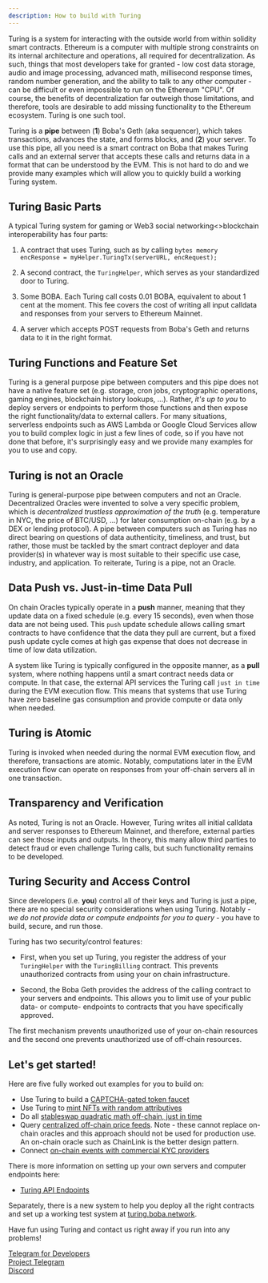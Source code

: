 ```yaml
---
description: How to build with Turing
---
```


Turing is a system for interacting with the outside world from within solidity smart contracts. Ethereum is a computer with multiple strong constraints on its internal architecture and operations, all required for decentralization. As such, things that most developers take for granted - low cost data storage, audio and image processing, advanced math, millisecond response times, random number generation, and the ability to talk to any other computer - can be difficult or even impossible to run on the Ethereum "CPU". Of course, the benefits of decentralization far outweigh those limitations, and therefore, tools are desirable to add missing functionality to the Ethereum ecosystem. Turing is one such tool.

Turing is a **pipe** between (**1**) Boba's Geth (aka sequencer), which takes transactions, advances the state, and forms blocks, and (**2**) your server. To use this pipe, all you need is a smart contract on Boba that makes Turing calls and an external server that accepts these calls and returns data in a format that can be understood by the EVM. This is not hard to do and we provide many examples which will allow you to quickly build a working Turing system. 

## Turing Basic Parts

A typical Turing system for gaming or Web3 social networking<>blockchain interoperability has four parts: 

1. A contract that uses Turing, such as by calling `bytes memory encResponse = myHelper.TuringTx(serverURL, encRequest);`   

2. A second contract, the `TuringHelper`, which serves as your standardized door to Turing.

3. Some BOBA. Each Turing call costs 0.01 BOBA, equivalent to about 1 cent at the moment. This fee covers the cost of writing all input calldata and responses from your servers to Ethereum Mainnet.

4. A server which accepts POST requests from Boba's Geth and returns data to it in the right format. 

## Turing Functions and Feature Set

Turing is a general purpose pipe between computers and this pipe does not have a native feature set (e.g. storage, cron jobs, cryptographic operations, gaming engines, blockchain history lookups, ...). Rather, _it's up to you_ to deploy servers or endpoints to perform those functions and then expose the right functionality/data to external callers. For many situations, serverless endpoints such as AWS Lambda or Google Cloud Services allow you to build complex logic in just a few lines of code, so if you have not done that before, it's surprisingly easy and we provide many examples for you to use and copy.

## **Turing is not an Oracle**

Turing is general-purpose pipe between computers and not an Oracle. Decentralized Oracles were invented to solve a very specific problem, which is _decentralized trustless approximation of the truth_ (e.g. temperature in NYC, the price of BTC/USD, ...) for later consumption on-chain (e.g. by a DEX or lending protocol). A pipe between computers such as Turing has no direct bearing on questions of data authenticity, timeliness, and trust, but rather, those must be tackled by the smart contract deployer and data provider(s) in whatever way is most suitable to their specific use case, industry, and application. To reiterate, Turing is a pipe, not an Oracle. 

## Data Push vs. Just-in-time Data Pull

On chain Oracles typically operate in a **push** manner, meaning that they update data on a fixed schedule (e.g. every 15 seconds), even when those data are not being used. This `push` update schedule allows calling smart contracts to have confidence that the data they pull are current, but a fixed push update cycle comes at high gas expense that does not decrease in time of low data utilization. 

A system like Turing is typically configured in the opposite manner, as a **pull** system, where nothing happens until a smart contract needs data or compute. In that case, the external API services the Turing call `just in time` during the EVM execution flow. This means that systems that use Turing have zero baseline gas consumption and provide compute or data only when needed. 

## Turing is Atomic

Turing is invoked when needed during the normal EVM execution flow, and therefore, transactions are atomic. Notably, computations later in the EVM execution flow can operate on responses from your off-chain servers all in one transaction.  

## Transparency and Verification 

As noted, Turing is not an Oracle. However, Turing writes all initial calldata and server responses to Ethereum Mainnet, and therefore, external parties can see those inputs and outputs. In theory, this many allow third parties to detect fraud or even challenge Turing calls, but such functionality remains to be developed.  

## Turing Security and Access Control

Since developers (i.e. **you**) control all of their keys and Turing is just a pipe, there are no special security considerations when using Turing. Notably - _we do not provide data or compute endpoints for you to query_ - you have to build, secure, and run those. 

Turing has two security/control features: 

* First, when you set up Turing, you register the address of your `TuringHelper` with the `TuringBilling` contract. This prevents unauthorized contracts from using your on chain infrastructure. 

* Second, the Boba Geth provides the address of the calling contract to your servers and endpoints. This allows you to limit use of your public data- or compute- endpoints to contracts that you have specifically approved. 

The first mechanism prevents unauthorized use of your on-chain resources and the second one prevents unauthorized use of off-chain resources.

## Let's get started!

Here are five fully worked out examples for you to build on:

* Use Turing to build a [CAPTCHA-gated token faucet](../../boba\_community/turing-captcha-faucet/README.md)
* Use Turing to [mint NFTs with random attributives](../../boba\_community/turing-monsters/README.md)
* Do all [stableswap quadratic math off-chain, just in time](../../packages/boba/turing/test/003_stable_swap.ts)
* Query [centralized off-chain price feeds](../../packages/boba/turing/test/005_lending.ts). Note - these cannot replace on-chain oracles and this approach should not be used for production use. An on-chain oracle such as ChainLink is the better design pattern.
* Connect [on-chain events with commercial KYC providers](../../boba\_community/turing-kyc/README.md) 

There is more information on setting up your own servers and computer endpoints here: 

* [Turing API Endpoints](../../packages/boba/turing/AWS\_code/AWS\_lambda\_setup.md)

Separately, there is a new system to help you deploy all the right contracts and set up a working test system at [turing.boba.network](https://turing.boba.network). 

Have fun using Turing and contact us right away if you run into any problems! 

[Telegram for Developers](https://t.me/bobadev)\
[Project Telegram](https://t.me/bobanetwork )\
[Discord](https://discord.com/invite/YFweUKCb8a)
